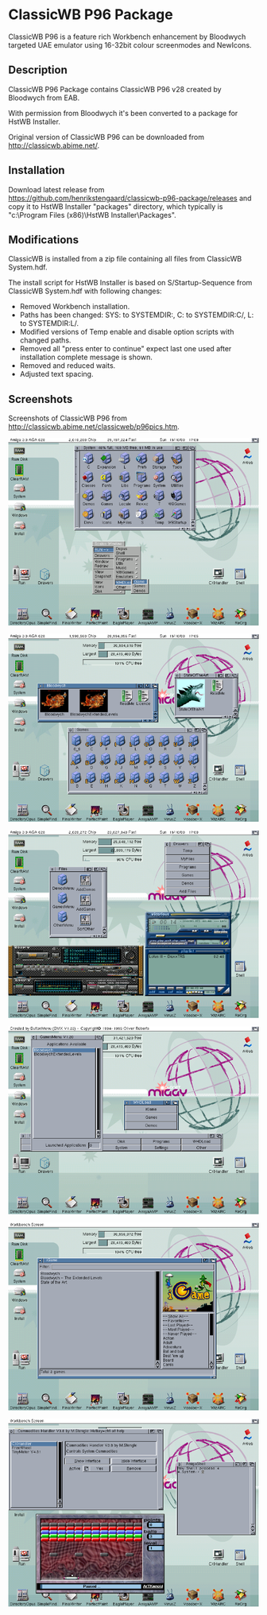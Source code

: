 # ClassicWB P96 Package

ClassicWB P96 is a feature rich Workbench enhancement by Bloodwych targeted UAE emulator using 16-32bit colour screenmodes and NewIcons.

## Description

ClassicWB P96 Package contains ClassicWB P96 v28 created by Bloodwych from EAB.

With permission from Bloodwych it's been converted to a package for HstWB Installer.

Original version of ClassicWB P96 can be downloaded from http://classicwb.abime.net/.

## Installation

Download latest release from https://github.com/henrikstengaard/classicwb-p96-package/releases and copy it to HstWB Installer "packages" directory, which typically is "c:\Program Files (x86)\HstWB Installer\Packages".

## Modifications

ClassicWB is installed from a zip file containing all files from ClassicWB System.hdf.

The install script for HstWB Installer is based on S/Startup-Sequence from ClassicWB System.hdf with following changes:

- Removed Workbench installation.
- Paths has been changed: SYS: to SYSTEMDIR:, C: to SYSTEMDIR:C/, L: to SYSTEMDIR:L/.
- Modified versions of Temp enable and disable option scripts with changed paths.
- Removed all "press enter to continue" expect last one used after installation complete message is shown.
- Removed and reduced waits.
- Adjusted text spacing.

## Screenshots

Screenshots of ClassicWB P96 from http://classicwb.abime.net/classicweb/p96pics.htm.

![ClassicWB P96 1](screenshots/classicwb_p96_1.png?raw=true)

![ClassicWB P96 2](screenshots/classicwb_p96_2.png?raw=true)

![ClassicWB P96 3](screenshots/classicwb_p96_3.png?raw=true)

![ClassicWB P96 4](screenshots/classicwb_p96_4.png?raw=true)

![ClassicWB P96 5](screenshots/classicwb_p96_5.png?raw=true)

![ClassicWB P96 6](screenshots/classicwb_p96_6.png?raw=true)